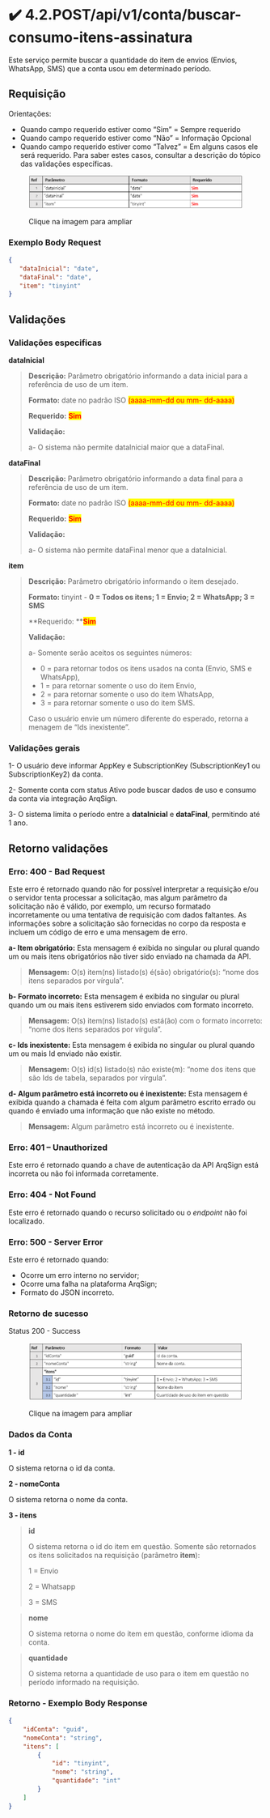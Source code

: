 # ✔️ 4.2.POST/api/v1/conta/buscar-consumo-itens-assinatura

Este serviço permite buscar a quantidade do item de envios (Envios, WhatsApp, SMS) que a conta usou em determinado período.

## Requisição

Orientações:

* Quando campo requerido estiver como “Sim” = Sempre requerido
* Quando campo requerido estiver como “Não” = Informação Opcional
* Quando campo requerido estiver como “Talvez” = Em alguns casos ele será requerido. Para saber estes casos, consultar a descrição do tópico das validações específicas.

<figure><img src="../../../../.gitbook/assets/image (2).png" alt=""><figcaption><p>Clique na imagem para ampliar</p></figcaption></figure>

### Exemplo Body Request

```json
{
   "dataInicial": "date", 
   "dataFinal": "date",
   "item": "tinyint"
}
```

## Validações

### &#x20;Validações especificas

**dataInicial**

> **Descrição:** Parâmetro obrigatório informando a data inicial para a referência de uso de um item.
>
> **Formato:** date no padrão ISO <mark style="color:red;">(aaaa-mm-dd ou mm- dd-aaaa)</mark>
>
> **Requerido:** <mark style="color:red;">**Sim**</mark>
>
> **Validação:**
>
> a- O sistema não permite dataInicial maior que a dataFinal.

**dataFinal**

> **Descrição:** Parâmetro obrigatório informando a data final para a referência de uso de um item.
>
> **Formato:** date no padrão ISO <mark style="color:red;">(aaaa-mm-dd ou mm- dd-aaaa)</mark>
>
> **Requerido:** <mark style="color:red;">**Sim**</mark>
>
> **Validação:**
>
> a- O sistema não permite dataFinal menor que a dataInicial.

**item**

> **Descrição:** Parâmetro obrigatório informando o item desejado.
>
> **Formato:** tinyint - **0 = Todos os itens; 1 = Envio; 2 = WhatsApp; 3 = SMS**
>
> **Requerido: **<mark style="color:red;">**Sim**</mark>
>
> **Validação:**
>
> a- Somente serão aceitos os seguintes números:
>
> * 0 = para retornar todos os itens usados na conta (Envio, SMS e WhatsApp),
> * 1 = para retornar somente o uso do item Envio,
> * 2 = para retornar somente o uso do item WhatsApp,
> * 3 = para retornar somente o uso do item SMS.
>
> Caso o usuário envie um número diferente do esperado, retorna a menagem de “Ids inexistente”.

### Validações gerais

&#x20;1- O usuário deve informar AppKey e SubscriptionKey (SubscriptionKey1 ou SubscriptionKey2) da conta.

&#x20;2- Somente conta com status Ativo pode buscar dados de uso e consumo da conta via integração ArqSign.

&#x20;3- O sistema limita o período entre a **dataInicial** e **dataFinal**, permitindo até 1 ano.

## Retorno validações

### Erro: 400 - Bad Request

Este erro é retornado quando não for possível interpretar a requisição e/ou o servidor tenta processar a solicitação, mas algum parâmetro da solicitação não é válido, por exemplo, um recurso formatado incorretamente ou uma tentativa de requisição com dados faltantes. As informações sobre a solicitação são fornecidas no corpo da resposta e incluem um código de erro e uma mensagem de erro.

**a- Item obrigatório:** Esta mensagem é exibida no singular ou plural quando um ou mais itens obrigatórios não tiver sido enviado na chamada da API.

> **Mensagem:** O(s) item(ns) listado(s) é(são) obrigatório(s): “nome dos itens separados por vírgula”.

**b- Formato incorreto:** Esta mensagem é exibida no singular ou plural quando um ou mais itens estiverem sido enviados com formato incorreto.

> **Mensagem:** O(s) item(ns) listado(s) está(ão) com o formato incorreto: “nome dos itens separados por vírgula”.

**c- Ids inexistente:** Esta mensagem é exibida no singular ou plural quando um ou mais Id enviado não existir.

> **Mensagem:** O(s) id(s) listado(s) não existe(m): “nome dos itens que são Ids de tabela, separados por vírgula”.

**d- Algum parâmetro está incorreto ou é inexistente:** Esta mensagem é exibida quando a chamada é feita com algum parâmetro escrito errado ou quando é enviado uma informação que não existe no método.

> **Mensagem:** Algum parâmetro está incorreto ou é inexistente.

### Erro: 401 – Unauthorized

Este erro é retornado quando a chave de autenticação da API ArqSign está incorreta ou não foi informada corretamente.

### Erro: 404 - Not Found

Este erro é retornado quando o recurso solicitado ou o _endpoint_ não foi localizado.

### Erro: 500 - Server Error

Este erro é retornado quando:

* Ocorre um erro interno no servidor;
* Ocorre uma falha na plataforma ArqSign;
* Formato do JSON incorreto.

### Retorno de sucesso

&#x20;Status 200 - Success

<figure><img src="../../../../.gitbook/assets/image (1) (1).png" alt=""><figcaption><p>Clique na imagem para ampliar</p></figcaption></figure>

### Dados da Conta

&#x20;**1 - id**

O sistema retorna o id da conta.    &#x20;

**2 - nomeConta**

O sistema retorna o nome da conta.

**3 - itens**

> **id**
>
> O sistema retorna o id do item em questão. Somente são retornados os itens solicitados na requisição (parâmetro **item**):
>
> 1 = Envio
>
> 2 = Whatsapp
>
> 3 = SMS

> **nome**
>
> O sistema retorna o nome do item em questão, conforme idioma da conta.

> **quantidade**
>
> O sistema retorna a quantidade de uso para o item em questão no período informado na requisição.

### Retorno - Exemplo Body Response

```json
{
    "idConta": "guid",
    "nomeConta": "string",
    "itens": [
        {
            "id": "tinyint",
            "nome": "string",
            "quantidade": "int"
        }
    ]
}
```
